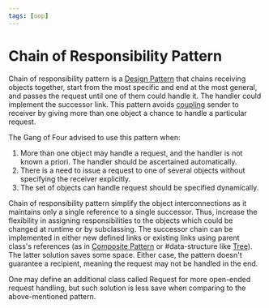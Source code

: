 ```yaml
---
tags: [oop]
---
```


# Chain of Responsibility Pattern

Chain of responsibility pattern is a [Design Pattern](202211221249.md) that
chains receiving objects together, start from the most specific and end at the
most general, and passes the request until one of them could handle it. The
handler could implement the successor link. This pattern avoids
[coupling](202202041514.md) sender to receiver by giving more than one object a
chance to handle a particular request.

The Gang of Four advised to use this pattern when:
1. More than one object may handle a request, and the handler is not known a
   priori. The handler should be ascertained automatically.
2. There is a need to issue a request to one of several objects without
   specifying the receiver explicitly.
3. The set of objects can handle request should be specified dynamically.

Chain of responsibility pattern simplify the object interconnections as it
maintains only a single reference to a single successor. Thus, increase the
flexibility in assigning responsibilities to the objects which could be changed
at runtime or by subclassing. The successor chain can be implemented in either
new defined links or existing links using parent class's references (as in
[Composite Pattern](202302101843.md) or #data-structure like
[Tree](202112101956.md)). The latter solution saves some space. Either case, the
pattern doesn't guarantee a recipient, meaning the request may not be handled in
the end.

One may define an additional class called Request for more open-ended request
handling, but such solution is less save when comparing to the above-mentioned
pattern.
